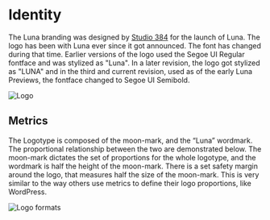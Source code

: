 # Identity
The Luna branding was designed by [Studio 384](https://studio384.be) for the launch of Luna. The logo has been with Luna ever since it got announced. The font has changed during that time. Earlier versions of the logo used the Segoe UI Regular fontface and was stylized as "Luna". In a later revision, the logo got stylized as "LUNA" and in the third and current revision, used as of the early Luna Previews, the fontface changed to Segoe UI Semibold.

![Logo](https://getluna.org/docs/img/logo_small_transparent.png)

## Metrics
The Logotype is composed of the moon-mark, and the “Luna” wordmark. The proportional relationship between the two are demonstrated below. The moon-mark dictates the set of proportions for the whole logotype, and the wordmark is half the height of the moon-mark. There is a set safety margin around the logo, that measures half the size of the moon-mark. This is very similar to the way others use metrics to define their logo proportions, like WordPress.

![Logo formats](https://getluna.org/docs/img/logo_small_format.png)